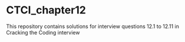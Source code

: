 # CTCI_chapter12
This repository contains solutions for interview questions 12.1 to 12.11 in Cracking the Coding interview
